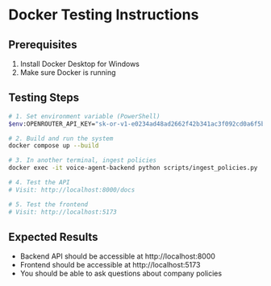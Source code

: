 # Docker Testing Instructions

## Prerequisites
1. Install Docker Desktop for Windows
2. Make sure Docker is running

## Testing Steps

```bash
# 1. Set environment variable (PowerShell)
$env:OPENROUTER_API_KEY="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"

# 2. Build and run the system
docker compose up --build

# 3. In another terminal, ingest policies
docker exec -it voice-agent-backend python scripts/ingest_policies.py

# 4. Test the API
# Visit: http://localhost:8000/docs

# 5. Test the frontend
# Visit: http://localhost:5173
```

## Expected Results
- Backend API should be accessible at http://localhost:8000
- Frontend should be accessible at http://localhost:5173  
- You should be able to ask questions about company policies
